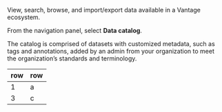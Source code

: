 View, search, browse, and import/export data available in a Vantage ecosystem.

From the navigation panel, select **Data catalog**.

The catalog is comprised of datasets with customized metadata, such as tags and annotations, added by an admin from your organization to meet the organization’s standards and terminology.

|row|row|
|----|----|
|1|a|
|3|c|

